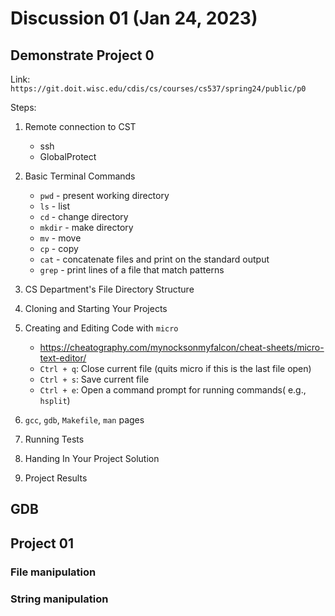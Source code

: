 # Discussion 01 (Jan 24, 2023)

## Demonstrate Project 0

Link: `https://git.doit.wisc.edu/cdis/cs/courses/cs537/spring24/public/p0`

Steps:
1. Remote connection to CST
    - ssh
    - GlobalProtect
2. Basic Terminal Commands
    - `pwd` - present working directory
    - `ls` - list
    - `cd` - change directory
    - `mkdir` - make directory
    - `mv` - move
    - `cp` - copy
    - `cat` - concatenate files and print on the standard output
    - `grep` - print lines of a file that match patterns

3. CS Department's File Directory Structure

4. Cloning and Starting Your Projects

5. Creating and Editing Code with `micro`
    - https://cheatography.com/mynocksonmyfalcon/cheat-sheets/micro-text-editor/
    - `Ctrl + q`: Close current file (quits micro if this is the last file open)
    - `Ctrl + s`: Save current file
    - `Ctrl + e`: Open a command prompt for running commands( e.g., `hsplit`)
6. `gcc`, `gdb`, `Makefile`, `man` pages
7. Running Tests
8. Handing In Your Project Solution
9. Project Results


## GDB


## Project 01

### File manipulation

### String manipulation








